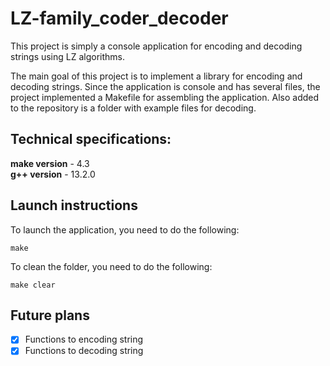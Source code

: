 # LZ-family_coder_decoder

This project is simply a console application for encoding and decoding strings using LZ algorithms.

The main goal of this project is to implement a library for encoding and decoding strings. Since the application is console and has several files, the project implemented a Makefile for assembling the application. Also added to the repository is a folder with example files for decoding.

## Technical specifications:

**make version** - 4.3 \
**g++ version** - 13.2.0

## Launch instructions

To launch the application, you need to do the following:

```
make
```

To clean the folder, you need to do the following:

```
make clear
```

## Future plans

- [x] Functions to encoding string
- [x] Functions to decoding string